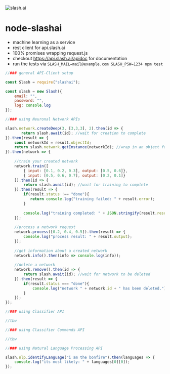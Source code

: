 ![slash.ai](https://cdn1.teamhellfall.de/contentdelivery/17c788d5-cef6-4685-80ad-cd8e32663714.0510289d-45e9-4c18-9508-996474930629.png)

# node-slashai
- machine learning as a service
- rest client for api.slash.ai
- 100% promises wrapping request.js
- checkout https://api.slash.ai/apidoc for documentation
- run the tests via `SLASH_MAIL=mail@example.com SLASH_PSW=1234 npm test`

```javascript
//### general API-Client setup

const Slash = require("slashai");

const slash = new Slash({
    email: "",
    password: "",
    log: console.log
});
```

```javascript
//### using Neuronal Network APIs

slash.network.createDeep(3, [3,3,3], 2).then(id => {
       return slash.await(id); //wait for creation to complete
}).then(result => {
    const networkId = result.objectId;
    return slash.network.getInstance(networkId); //wrap in an object for easy access
}).then(network => {
    
    //train your created network
    network.train([
        { input: [0.1, 0.2, 0.3], output: [0.5, 0.6]},
        { input: [0.5, 0.6, 0.7], output: [0.2, 0.1]}
    ]).then(id => {
        return slash.await(id); //wait for training to complete
    }).then(result => {
        if(result.status !== "done"){
           return console.log("training failed: " + result.error);
        }
        
        console.log("training completed: " + JSON.stringify(result.result));
    });
    
    //process a network request
    network.process([0.2, 0.4, 0.5]).then(result => {
        console.log("process result: " + result.output);
    });
    
    //get information about a created network
    network.info().then(info => console.log(info));
    
    //delete a network
    network.remove().then(id => {
        return slash.await(id); //wait for network to be deleted
    }).then(result => {
        if(result.status === "done"){
            console.log("network " + network.id + " has been deleted.");
        }
    });
});

```

```javascript
//### using Classifier API 

//tbw
```

```javascript
//### using Classifier Commands API 

//tbw
```

```javascript
//### using Natural Language Processing API 

slash.nlp.identifyLanguage("i am the bonfire").then(languages => {
    console.log("its most likely: " + languages[0][0]);
});

```
